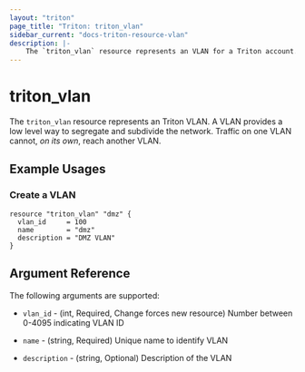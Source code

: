 ```yaml
---
layout: "triton"
page_title: "Triton: triton_vlan"
sidebar_current: "docs-triton-resource-vlan"
description: |-
    The `triton_vlan` resource represents an VLAN for a Triton account.
---
```


# triton\_vlan

The `triton_vlan` resource represents an Triton VLAN. A VLAN provides a low level way to segregate and subdivide the network. Traffic on one VLAN cannot, _on its own_, reach another VLAN.

## Example Usages

### Create a VLAN


```
resource "triton_vlan" "dmz" {
  vlan_id     = 100
  name        = "dmz"
  description = "DMZ VLAN"
}
```

## Argument Reference

The following arguments are supported:

* `vlan_id` - (int, Required, Change forces new resource)
    Number between 0-4095 indicating VLAN ID

* `name` - (string, Required)
    Unique name to identify VLAN

* `description` - (string, Optional)
    Description of the VLAN
